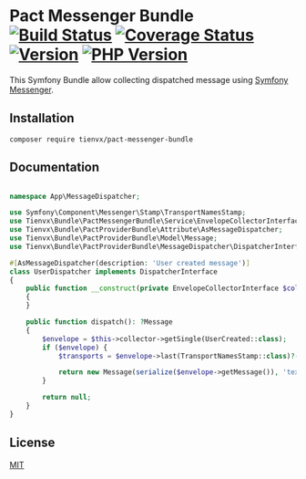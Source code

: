 # Pact Messenger Bundle [![Build Status][actions_badge]][actions_link] [![Coverage Status][coveralls_badge]][coveralls_link] [![Version][version-image]][version-url] [![PHP Version][php-version-image]][php-version-url]

This Symfony Bundle allow collecting dispatched message using [Symfony Messenger][messenger].

## Installation

```shell
composer require tienvx/pact-messenger-bundle
```

## Documentation

```php

namespace App\MessageDispatcher;

use Symfony\Component\Messenger\Stamp\TransportNamesStamp;
use Tienvx\Bundle\PactMessengerBundle\Service\EnvelopeCollectorInterface;
use Tienvx\Bundle\PactProviderBundle\Attribute\AsMessageDispatcher;
use Tienvx\Bundle\PactProviderBundle\Model\Message;
use Tienvx\Bundle\PactProviderBundle\MessageDispatcher\DispatcherInterface;

#[AsMessageDispatcher(description: 'User created message')]
class UserDispatcher implements DispatcherInterface
{
    public function __construct(private EnvelopeCollectorInterface $collector)
    {
    }

    public function dispatch(): ?Message
    {
        $envelope = $this->collector->getSingle(UserCreated::class);
        if ($envelope) {
            $transports = $envelope->last(TransportNamesStamp::class)?->getTransportNames() ?? [];

            return new Message(serialize($envelope->getMessage()), 'text/plain', json_encode(['transports' => $transports]));
        }

        return null;
    }
}
```

## License

[MIT](https://github.com/tienvx/pact-messenger-bundle/blob/main/LICENSE)

[actions_badge]: https://github.com/tienvx/pact-messenger-bundle/workflows/main/badge.svg
[actions_link]: https://github.com/tienvx/pact-messenger-bundle/actions

[coveralls_badge]: https://coveralls.io/repos/tienvx/pact-messenger-bundle/badge.svg?branch=main&service=github
[coveralls_link]: https://coveralls.io/github/tienvx/pact-messenger-bundle?branch=main

[version-url]: https://packagist.org/packages/tienvx/pact-messenger-bundle
[version-image]: http://img.shields.io/packagist/v/tienvx/pact-messenger-bundle.svg?style=flat

[php-version-url]: https://packagist.org/packages/tienvx/pact-messenger-bundle
[php-version-image]: http://img.shields.io/badge/php-8.1.0+-ff69b4.svg

[messenger]: https://github.com/symfony/messenger
